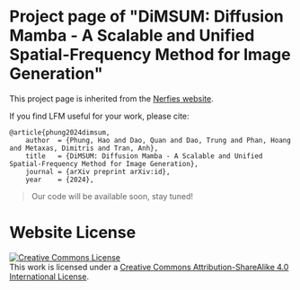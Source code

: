 # Project page of "DiMSUM: Diffusion Mamba - A Scalable and Unified Spatial-Frequency Method for Image Generation"

This project page is inherited from the [Nerfies website](https://nerfies.github.io).

If you find LFM useful for your work, please cite:

```
@article{phung2024dimsum,
    author  = {Phung, Hao and Dao, Quan and Dao, Trung and Phan, Hoang and Metaxas, Dimitris and Tran, Anh},
    title   = {DiMSUM: Diffusion Mamba - A Scalable and Unified Spatial-Frequency Method for Image Generation},
    journal = {arXiv preprint arXiv:id},
    year    = {2024},
```

> Our code will be available soon, stay tuned!

# Website License

<a rel="license" href="http://creativecommons.org/licenses/by-sa/4.0/"><img alt="Creative Commons License" style="border-width:0" src="https://i.creativecommons.org/l/by-sa/4.0/88x31.png" /></a><br />This work is licensed under a <a rel="license" href="http://creativecommons.org/licenses/by-sa/4.0/">Creative Commons Attribution-ShareAlike 4.0 International License</a>.
